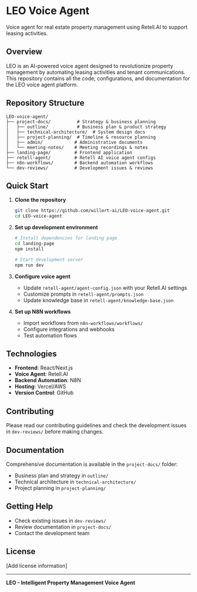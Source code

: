# LEO Voice Agent

Voice agent for real estate property management using Retell.AI to support leasing activities.

## Overview

LEO is an AI-powered voice agent designed to revolutionize property management by automating leasing activities and tenant communications. This repository contains all the code, configurations, and documentation for the LEO voice agent platform.

## Repository Structure

```
LEO-voice-agent/
├── project-docs/          # Strategy & business planning
│   ├── outline/           # Business plan & product strategy
│   ├── technical-architecture/  # System design docs
│   ├── project-planning/  # Timeline & resource planning
│   ├── admin/            # Administrative documents
│   └── meeting-notes/    # Meeting recordings & notes
├── landing-page/         # Frontend application
├── retell-agent/         # Retell AI voice agent configs
├── n8n-workflows/        # Backend automation workflows
└── dev-reviews/          # Development issues & reviews
```

## Quick Start

1. **Clone the repository**
   ```bash
   git clone https://github.com/willert-ai/LEO-voice-agent.git
   cd LEO-voice-agent
   ```

2. **Set up development environment**
   ```bash
   # Install dependencies for landing page
   cd landing-page
   npm install
   
   # Start development server
   npm run dev
   ```

3. **Configure voice agent**
   - Update `retell-agent/agent-config.json` with your Retell.AI settings
   - Customize prompts in `retell-agent/prompts.json`
   - Update knowledge base in `retell-agent/knowledge-base.json`

4. **Set up N8N workflows**
   - Import workflows from `n8n-workflows/workflows/`
   - Configure integrations and webhooks
   - Test automation flows

## Technologies

- **Frontend**: React/Next.js
- **Voice Agent**: Retell.AI
- **Backend Automation**: N8N
- **Hosting**: Vercel/AWS
- **Version Control**: GitHub

## Contributing

Please read our contributing guidelines and check the development issues in `dev-reviews/` before making changes.

## Documentation

Comprehensive documentation is available in the `project-docs/` folder:
- Business plan and strategy in `outline/`
- Technical architecture in `technical-architecture/`
- Project planning in `project-planning/`

## Getting Help

- Check existing issues in `dev-reviews/`
- Review documentation in `project-docs/`
- Contact the development team

## License

[Add license information]

---

**LEO - Intelligent Property Management Voice Agent**